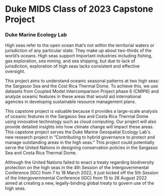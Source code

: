 # Duke MIDS Class of 2023 Capstone Project
### Duke Marine Ecology Lab

High seas refer to the open ocean that’s not within the territorial waters or jurisdiction of any particular state. They make up about two-thirds of the world’s oceans. High seas support Important industries including fishing, gas exploration, sea mining, and sea shipping, but due to lack of jurisdiction, exploration of high seas lacks consistent and effective oversight. 

This project aims to understand oceanic seasonal patterns at two high seas: the Sargasso Sea and the Cost Rica Thermal Dome. To achieve this, we use datasets from Coupled Model Intercomparison Project phase 6 (CMIP6) and analyze oceanic features in these areas that would aid international agencies in developing sustainable resource management plans.

This capstone project is valuable because it provides a large-scale analysis of oceanic features in the Sargasso Sea and Costa Rica Thermal Dome using innovative technology such as cloud computing. Our project will also provide detailed insights into how climate change will impact these areas. This capstone project serves the Duke Marine Geospatial Ecology Lab's new research project in “Contributing to hybrid governance to protect and manage outstanding areas in the high seas.” This project could potentially serve the United Nations in designing conservation policies in the Sargasso Sea and Costa Rica Thermal Dome.

Although the United Nations failed to enact a treaty regarding biodiversity protection on the high seas in the 4th Session of the Intergovernmental Conference (IGC) from 7 to 18 March 2022, it just kicked off the 5th Session of the Intergovernmental Conference (IGC) from 15 to 26 August 2022 aimed at creating a new, legally-binding global treaty to govern use of the high seas.


